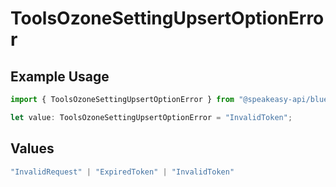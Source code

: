 # ToolsOzoneSettingUpsertOptionError

## Example Usage

```typescript
import { ToolsOzoneSettingUpsertOptionError } from "@speakeasy-api/bluesky/models/errors";

let value: ToolsOzoneSettingUpsertOptionError = "InvalidToken";
```

## Values

```typescript
"InvalidRequest" | "ExpiredToken" | "InvalidToken"
```